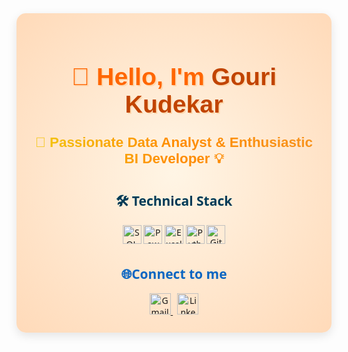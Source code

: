 <!-- GitHub Profile README -->

<div align="center" style="
  background: url('https://i.imgur.com/0fRLKzR.png') center/cover no-repeat, radial-gradient(circle, #FFF5E5, #FFDAB9); 
  padding:25px; font-family:'Segoe UI', sans-serif; 
  border-radius:15px; box-shadow:0 5px 15px rgba(0,0,0,0.1);">

  <h1 style="color:#FF6600; font-family:'Trebuchet MS', sans-serif; font-size:2.8em; text-shadow:2px 2px #FFD9B0;">
    👋 Hello, I'm <strong style="color:#C14400;">Gouri Kudekar</strong>
  </h1>

  <h3 style="font-size:1.6em; margin-top:10px; font-family:'Verdana', sans-serif;
             background: linear-gradient(to right, #F2C811, #FF8C00, #F7931E);
             -webkit-background-clip: text; -webkit-text-fill-color: transparent;">
    💼 Passionate Data Analyst & Enthusiastic BI Developer 💡
  </h3>

  <h2 style="color:#003B57; margin-top:40px;">🛠️ Technical Stack</h2>
  <div align="center" style="margin-bottom:30px;">
    <img height="30" src="https://img.shields.io/badge/SQL-003B57?style=for-the-badge&logo=mysql&logoColor=white" title="SQL" />
    <img height="30" src="https://img.shields.io/badge/Power%20BI-F2C811?style=for-the-badge&logo=powerbi&logoColor=black" title="Power BI" />
    <img height="30" src="https://img.shields.io/badge/Excel-217346?style=for-the-badge&logo=microsoft-excel&logoColor=white" title="Excel" />
    <img height="30" src="https://img.shields.io/badge/Python-3776AB?style=for-the-badge&logo=python&logoColor=white" title="Python" />
    <img height="30" src="https://img.shields.io/badge/Git-F05032?style=for-the-badge&logo=git&logoColor=white" title="Git" />
  </div>

  <h2 style="color:#0A66C2;">🌐Connect to me</h2>
  <div align="center" style="margin-top:10px;">
    <a href="mailto:kudekargouri16@gmail.com" target="_blank" title="Send me a mail">
      <img height="34" src="https://img.shields.io/badge/Gmail-D14836?style=for-the-badge&logo=gmail&logoColor=white" alt="Gmail" />
    </a>
    &nbsp;
    <a href="https://www.linkedin.com/in/gouri-kudekar-8b606b317" target="_blank" title="Visit my LinkedIn">
      <img height="34" src="https://img.shields.io/badge/LinkedIn-0A66C2?style=for-the-badge&logo=linkedin&logoColor=white" alt="LinkedIn" />
    </a>
  </div>

</div>
